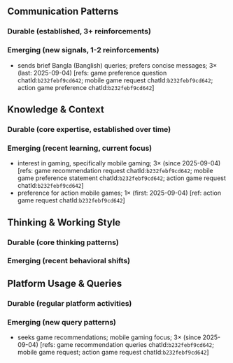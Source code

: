 ## Communication Patterns
### Durable (established, 3+ reinforcements)

### Emerging (new signals, 1-2 reinforcements)
- sends brief Bangla (Banglish) queries; prefers concise messages; 3× (last: 2025-09-04) [refs: game preference question chatId:`b232febf9cd642`; mobile game request chatId:`b232febf9cd642`; action game preference chatId:`b232febf9cd642`]

## Knowledge & Context
### Durable (core expertise, established over time)

### Emerging (recent learning, current focus)
- interest in gaming, specifically mobile gaming; 3× (since 2025-09-04) [refs: game recommendation request chatId:`b232febf9cd642`; mobile game preference statement chatId:`b232febf9cd642`; action game request chatId:`b232febf9cd642`]
- preference for action mobile games; 1× (first: 2025-09-04) [ref: action game request chatId:`b232febf9cd642`]

## Thinking & Working Style
### Durable (core thinking patterns)

### Emerging (recent behavioral shifts)

## Platform Usage & Queries
### Durable (regular platform activities)

### Emerging (new query patterns)
- seeks game recommendations; mobile gaming focus; 3× (since 2025-09-04) [refs: game recommendation queries chatId:`b232febf9cd642`; mobile game request; action game request chatId:`b232febf9cd642`]